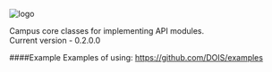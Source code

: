 ![logo](http://habrastorage.org/storage3/bb1/b4a/c3c/bb1b4ac3c1a11f43e5fbbea645057571.png)

Campus core classes for implementing API modules.<br />
Current version - 0.2.0.0


####Example 
Examples of using: https://github.com/DOIS/examples
